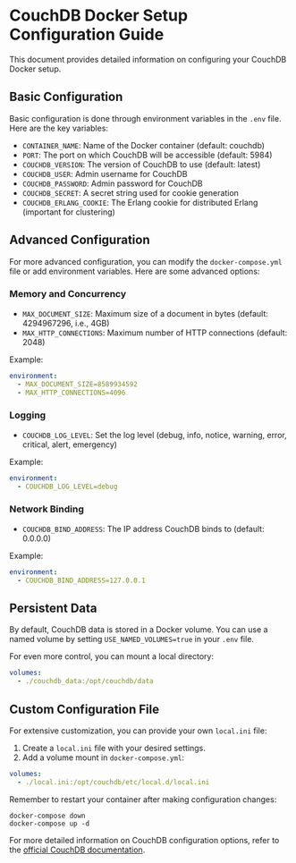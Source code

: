 # CouchDB Docker Setup Configuration Guide

This document provides detailed information on configuring your CouchDB Docker setup.

## Basic Configuration

Basic configuration is done through environment variables in the `.env` file. Here are the key variables:

- `CONTAINER_NAME`: Name of the Docker container (default: couchdb)
- `PORT`: The port on which CouchDB will be accessible (default: 5984)
- `COUCHDB_VERSION`: The version of CouchDB to use (default: latest)
- `COUCHDB_USER`: Admin username for CouchDB
- `COUCHDB_PASSWORD`: Admin password for CouchDB
- `COUCHDB_SECRET`: A secret string used for cookie generation
- `COUCHDB_ERLANG_COOKIE`: The Erlang cookie for distributed Erlang (important for clustering)

## Advanced Configuration

For more advanced configuration, you can modify the `docker-compose.yml` file or add environment variables. Here are some advanced options:

### Memory and Concurrency

- `MAX_DOCUMENT_SIZE`: Maximum size of a document in bytes (default: 4294967296, i.e., 4GB)
- `MAX_HTTP_CONNECTIONS`: Maximum number of HTTP connections (default: 2048)

Example:

```yaml
environment:
  - MAX_DOCUMENT_SIZE=8589934592
  - MAX_HTTP_CONNECTIONS=4096
```

### Logging

- `COUCHDB_LOG_LEVEL`: Set the log level (debug, info, notice, warning, error, critical, alert, emergency)

Example:

```yaml
environment:
  - COUCHDB_LOG_LEVEL=debug
```

### Network Binding

- `COUCHDB_BIND_ADDRESS`: The IP address CouchDB binds to (default: 0.0.0.0)

Example:

```yaml
environment:
  - COUCHDB_BIND_ADDRESS=127.0.0.1
```

## Persistent Data

By default, CouchDB data is stored in a Docker volume. You can use a named volume by setting `USE_NAMED_VOLUMES=true` in your `.env` file.

For even more control, you can mount a local directory:

```yaml
volumes:
  - ./couchdb_data:/opt/couchdb/data
```

## Custom Configuration File

For extensive customization, you can provide your own `local.ini` file:

1. Create a `local.ini` file with your desired settings.
2. Add a volume mount in `docker-compose.yml`:

```yaml
volumes:
  - ./local.ini:/opt/couchdb/etc/local.d/local.ini
```

Remember to restart your container after making configuration changes:

```
docker-compose down
docker-compose up -d
```

For more detailed information on CouchDB configuration options, refer to the [official CouchDB documentation](https://docs.couchdb.org/en/stable/config/index.html).
